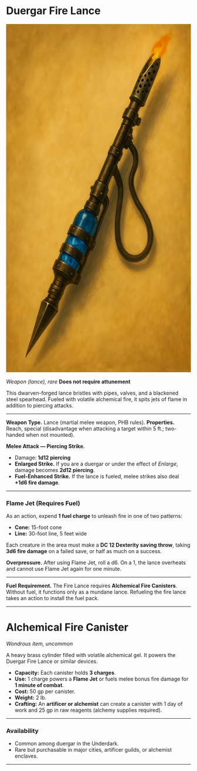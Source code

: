 # **Duergar Fire Lance**

![Duergar Fire Lance](duergar_firelance.webp)

*Weapon (lance), rare*
**Does not require attunement**

This dwarven-forged lance bristles with pipes, valves, and a blackened steel spearhead. Fueled with volatile alchemical fire, it spits jets of flame in addition to piercing attacks.

---

**Weapon Type.** Lance (martial melee weapon, PHB rules).
**Properties.** Reach, special (disadvantage when attacking a target within 5 ft.; two-handed when not mounted).

**Melee Attack — Piercing Strike.**

* Damage: **1d12 piercing**
* **Enlarged Strike.** If you are a duergar or under the effect of *Enlarge*, damage becomes **2d12 piercing**.
* **Fuel-Enhanced Strike.** If the lance is fueled, melee strikes also deal **+1d6 fire damage**.

---

### **Flame Jet (Requires Fuel)**

As an action, expend **1 fuel charge** to unleash fire in one of two patterns:

* **Cone:** 15-foot cone
* **Line:** 30-foot line, 5 feet wide

Each creature in the area must make a **DC 12 Dexterity saving throw**, taking **3d6 fire damage** on a failed save, or half as much on a success.

**Overpressure.** After using Flame Jet, roll a d6. On a 1, the lance overheats and cannot use Flame Jet again for one minute. 

---

**Fuel Requirement.** The Fire Lance requires **Alchemical Fire Canisters**. Without fuel, it functions only as a mundane lance. Refueling the fire lance takes an action to install the fuel pack.

---

# **Alchemical Fire Canister**

*Wondrous item, uncommon*

A heavy brass cylinder filled with volatile alchemical gel. It powers the Duergar Fire Lance or similar devices.

* **Capacity:** Each canister holds **3 charges**.
* **Use:** 1 charge powers a **Flame Jet** or fuels melee bonus fire damage for **1 minute of combat**.
* **Cost:** 50 gp per canister.
* **Weight:** 2 lb.
* **Crafting:** An **artificer or alchemist** can create a canister with 1 day of work and 25 gp in raw reagents (alchemy supplies required).

---

### **Availability**

* Common among duergar in the Underdark.
* Rare but purchasable in major cities, artificer guilds, or alchemist enclaves.

---


